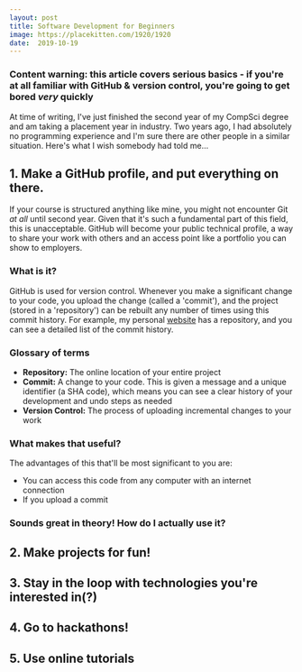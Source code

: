 ```yaml
---
layout: post
title: Software Development for Beginners
image: https://placekitten.com/1920/1920
date:  2019-10-19
---
```

### Content warning: this article covers serious basics - if you're at all familiar with GitHub & version control, you're going to get bored *very* quickly

At time of writing, I've just finished the second year of my CompSci degree and am taking a placement year in industry. Two years ago, I had absolutely no programming experience and I'm sure there are other people in a similar situation. Here's what I wish somebody had told me...

## 1. Make a GitHub profile, and put everything on there.
If your course is structured anything like mine, you might not encounter Git *at all* until second year. Given that it's such a fundamental part of this field, this is unacceptable. GitHub will become your public technical profile, a way to share your work with others and an access point like a portfolio you can show to employers.

### What is it?
GitHub is used for version control. Whenever you make a significant change to your code, you upload the change (called a 'commit'), and the project (stored in a 'repository') can be rebuilt any number of times using this commit history. For example, my personal [website](https://github.com/ctrlaltdelete44/website) has a repository, and you can see a detailed list of the commit history.

### Glossary of terms
 * **Repository:** The online location of your entire project
 * **Commit:** A change to your code. This is given a message and a unique identifier (a SHA code), which means you can see a clear history of your development and undo steps as needed
 * **Version Control:** The process of uploading incremental changes to your work


### What makes that useful?
The advantages of this that'll be most significant to you are:
 * You can access this code from any computer with an internet connection
 * If you upload a commit


### Sounds great in theory! How do I actually use it?

## 2. Make projects for fun!

## 3. Stay in the loop with technologies you're interested in(?)
## 4. Go to hackathons!
## 5. Use online tutorials
